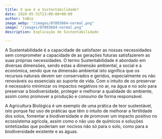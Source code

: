 ```yaml
---
title: O que é a Sustentabilidade?
date: 2020-05-31T23:00:00+00:00
author: toBio
image_webp: "/images/07093664-normal.png"
image: "/images/07093664-normal.png"
description: Explicação de Sustentabilidade

---
```

A Sustentabilidade é a capacidade de satisfazer as nossas necessidades sem comprometer a capacidade de as gerações futuras satisfazerem as suas próprias necessidades. O termo Sustentabilidade é abordado em diversas dimensões, sendo estas a dimensão ambiental, a social e a económica, sendo que na dimensão ambiental isto significa que os recursos naturais devem ser conservados e geridos, especialmente os não renováveis ou essenciais ao suporte de vida. Com o intuito de os preservar é necessário minimizar os impactos negativos no ar, na água e no solo para preservar a biodiversidade, proteger e melhorar a qualidade do ambiente, assim como promover a produção e consumo de forma responsável.

A Agricultura Biológica é um exemplo de uma prática de teor sustentável, isto porque faz uso de práticas que têm o intuito de melhorar a fertilidade dos solos, fomentar a biodiversidade e de promover um impacto positivo no ecossistema agrícola, assim como o não uso de químicos e soluções sintetizadas que poderiam ser nocivos não só para o solo, como para a biodiversidade existente e as águas.